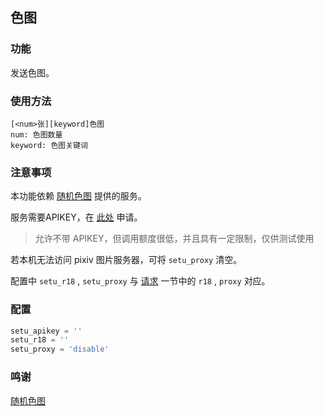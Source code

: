 色图
-------------

### 功能

发送色图。

### 使用方法

```plain
[<num>张][keyword]色图
num: 色图数量
keyword: 色图关键词
```

### 注意事项

本功能依赖 [随机色图](https://api.lolicon.app/#/setu) 提供的服务。

服务需要APIKEY，在 [此处](https://api.lolicon.app/#/setu?id=apikey) 申请。

> 允许不带 APIKEY，但调用额度很低，并且具有一定限制，仅供测试使用

若本机无法访问 pixiv 图片服务器，可将 `setu_proxy` 清空。

配置中 `setu_r18` , `setu_proxy` 与 [请求](https://api.lolicon.app/#/setu?id=%e8%af%b7%e6%b1%82) 一节中的 `r18` , `proxy` 对应。

### 配置

```python
setu_apikey = ''
setu_r18 = ''
setu_proxy = 'disable'
```

### 鸣谢

[随机色图](https://api.lolicon.app/#/setu)
